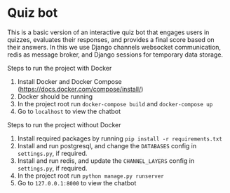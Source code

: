 # Quiz bot
This is a basic version of an interactive quiz bot that engages users in quizzes, evaluates their responses, and provides a final score based on their answers. In this we use Django channels websocket communication, redis as message broker, and Django sessions for temporary data storage.


Steps to run the project with Docker

1. Install Docker and Docker Compose (https://docs.docker.com/compose/install/)
2. Docker should be running
3. In the project root run `docker-compose build` and `docker-compose up`
4. Go to `localhost` to view the chatbot


Steps to run the project without Docker

1. Install required packages by running `pip install -r requirements.txt`
2. Install and run postgresql, and change the `DATABASES` config in `settings.py`, if required.
3. Install and run redis, and update the `CHANNEL_LAYERS` config in `settings.py`, if required. 
4. In the project root run `python manage.py runserver`
4. Go to `127.0.0.1:8000` to view the chatbot
